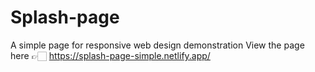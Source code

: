 # Splash-page
A simple page for responsive web design demonstration
View the page here 👉🏻 https://splash-page-simple.netlify.app/
